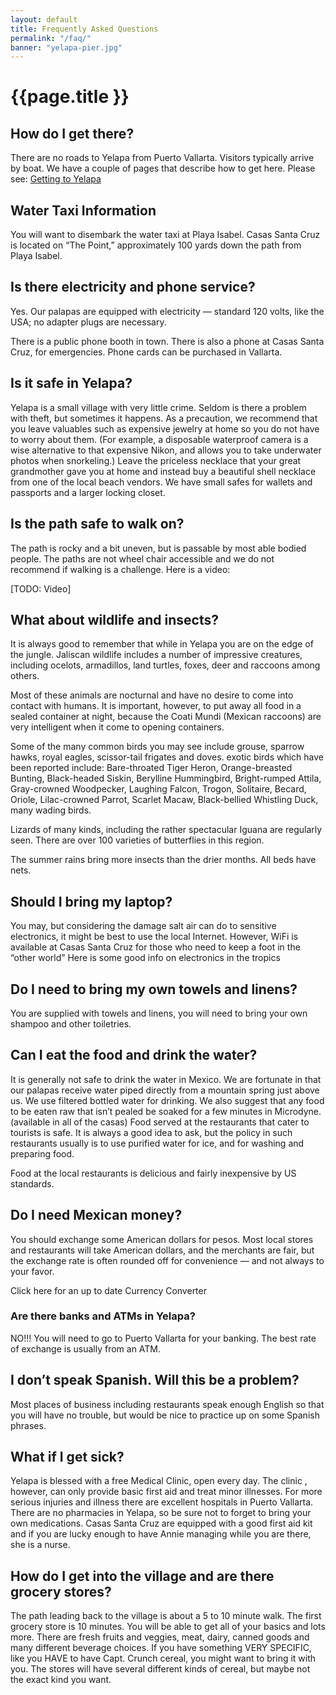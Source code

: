```yaml
---
layout: default
title: Frequently Asked Questions
permalink: "/faq/"
banner: "yelapa-pier.jpg"
---
```



<h1>{{page.title }}</h1>

## How do I get there?

There are no roads to Yelapa from Puerto Vallarta. Visitors typically arrive by boat. We have a couple of pages that describe how to get here. Please see: [Getting to Yelapa]({{site.url}}/getting-to-yelapa/)

## Water Taxi Information

You will want to disembark the water taxi at Playa Isabel. Casas Santa Cruz is located on “The Point,” approximately 100 yards down the path from Playa Isabel.

## Is there electricity and phone service?

Yes. Our palapas are equipped with electricity — standard 120 volts, like the USA; no adapter plugs are necessary.

There is a public phone booth in town. There is also a phone at Casas Santa Cruz, for emergencies. Phone cards can be purchased in Vallarta.

## Is it safe in Yelapa?

Yelapa is a small village with very little crime. Seldom is there a problem with theft,  but sometimes it happens. As a precaution,  we recommend that you leave valuables such as expensive jewelry at home so you do not have to worry about them. (For example, a disposable waterproof camera is a wise alternative to that expensive Nikon, and allows you to take underwater photos when snorkeling.) Leave the priceless necklace that your great grandmother gave you at home and instead buy a beautiful shell necklace from one of the local beach vendors. We have small safes for wallets and passports and a larger locking closet.

## Is the path safe to walk on?

The path is rocky and a bit uneven,  but is passable by most able bodied people. The paths are not wheel chair accessible and we do not recommend if walking is a challenge. Here is a video:

[TODO: Video]

## What about wildlife and insects?

It is always good to remember that while in Yelapa you are on the edge of the jungle. Jaliscan wildlife includes a number of impressive creatures, including ocelots, armadillos, land turtles, foxes, deer and raccoons among others.

Most of these animals are nocturnal and have no desire to come into contact with humans. It is important, however, to put away all food in a sealed container at night, because the Coati Mundi (Mexican raccoons) are very intelligent when it come to opening containers.

Some of the many common birds you may see include grouse, sparrow hawks, royal eagles, scissor-tail frigates and doves. exotic birds which have been reported include: Bare-throated Tiger Heron, Orange-breasted Bunting, Black-headed Siskin, Berylline Hummingbird, Bright-rumped Attila, Gray-crowned Woodpecker, Laughing Falcon, Trogon, Solitaire, Becard, Oriole, Lilac-crowned Parrot, Scarlet Macaw, Black-bellied Whistling Duck, many wading birds.

Lizards of many kinds, including the rather spectacular Iguana are regularly seen. There are over 100 varieties of  butterflies in this region.

The summer rains bring more insects than the drier months.  All beds have nets.

## Should I bring my laptop?

You may, but considering the damage salt air can do to sensitive electronics, it might be best to use the local Internet. However, WiFi is available at Casas Santa Cruz for those who need to keep a foot in the “other world” Here is some good info on electronics in the tropics

## Do I need to bring my own towels and linens?

You are supplied with towels and linens, you will need to bring your own shampoo and other toiletries.

## Can I eat the food and drink the water?

It is generally not safe to drink the water in Mexico. We are fortunate in that our palapas receive water piped directly from a mountain spring just above us. We use filtered bottled water for drinking. We also suggest that any food to be eaten raw that isn’t pealed be soaked for a few minutes in Microdyne. (available in all of the casas) Food served at the restaurants that cater to tourists is safe. It is always a good idea to ask, but the policy in such restaurants usually is to use purified water for ice, and for washing and preparing food.

Food at the local restaurants is delicious and fairly inexpensive by US standards.

## Do I need Mexican money?

You should exchange some American dollars for pesos. Most local stores and restaurants will take American dollars, and the merchants are fair, but the exchange rate is often rounded off for convenience — and not always to your favor.

Click here for an up to date Currency Converter

### Are there banks and ATMs in Yelapa?

NO!!!   You will need to go to Puerto Vallarta for your banking. The best rate of exchange is usually from an ATM.

## I don’t speak Spanish. Will this be a problem?

Most places of business including restaurants speak enough English so that you will have no trouble, but would be nice to practice up on some Spanish phrases.

## What if I get sick?

Yelapa is blessed with a free Medical Clinic, open every day. The clinic , however, can only provide basic first aid and treat minor illnesses.  For more serious injuries and illness there are excellent hospitals in Puerto Vallarta. There are no pharmacies in Yelapa, so be sure not to forget to bring your own medications.  Casas Santa Cruz are equipped with a good first aid kit and if you are lucky enough to have Annie managing while you are there, she is a nurse.

## How do I get into the village and are there grocery stores?

The path leading back to the village is about a 5 to 10 minute walk.  The first grocery store is 10 minutes. You will be able to get all of your basics and lots more.  There are fresh fruits and veggies, meat, dairy, canned goods and many different beverage choices.  If you have something VERY SPECIFIC, like you HAVE to have Capt. Crunch cereal, you might want to bring it with you.  The stores will have several different kinds of cereal, but maybe not the exact kind you want.
